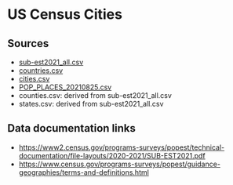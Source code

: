 # US Census Cities

## Sources
* [sub-est2021_all.csv](https://www.census.gov/data/tables/time-series/demo/popest/2020s-total-cities-and-towns.html#ds)
* [countries.csv](https://raw.githubusercontent.com/umpirsky/country-list/master/data/en_US/country.csv)
* [cities.csv](https://simplemaps.com/data/world-cities)
* [POP_PLACES_20210825.csv](https://www.usgs.gov/u.s.-board-on-geographic-names/download-gnis-data)
* counties.csv: derived from sub-est2021_all.csv
* states.csv: derived from sub-est2021_all.csv

## Data documentation links
* https://www2.census.gov/programs-surveys/popest/technical-documentation/file-layouts/2020-2021/SUB-EST2021.pdf
* https://www.census.gov/programs-surveys/popest/guidance-geographies/terms-and-definitions.html
